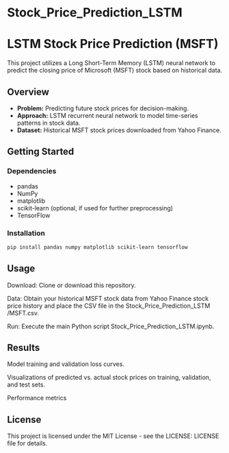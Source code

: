 # Stock_Price_Prediction_LSTM
# LSTM Stock Price Prediction (MSFT)

This project utilizes a Long Short-Term Memory (LSTM) neural network to predict the closing price of Microsoft (MSFT) stock based on historical data.

## Overview

* **Problem:** Predicting future stock prices for decision-making.
* **Approach:** LSTM recurrent neural network to model time-series patterns in stock data.
* **Dataset:** Historical MSFT stock prices downloaded from Yahoo Finance.

## Getting Started

### Dependencies
* pandas
* NumPy
* matplotlib
* scikit-learn (optional, if used for further preprocessing)
* TensorFlow

### Installation

```bash
pip install pandas numpy matplotlib scikit-learn tensorflow
```


## Usage

Download: Clone or download this repository.

Data: Obtain your historical MSFT stock data from Yahoo Finance stock price history and place the CSV file in the Stock_Price_Prediction_LSTM
/MSFT.csv.

Run: Execute the main Python script Stock_Price_Prediction_LSTM.ipynb.

## Results

Model training and validation loss curves.

Visualizations of predicted vs. actual stock prices on training, validation, and test sets.

Performance metrics

## License

This project is licensed under the MIT License - see the LICENSE: LICENSE file for details.
